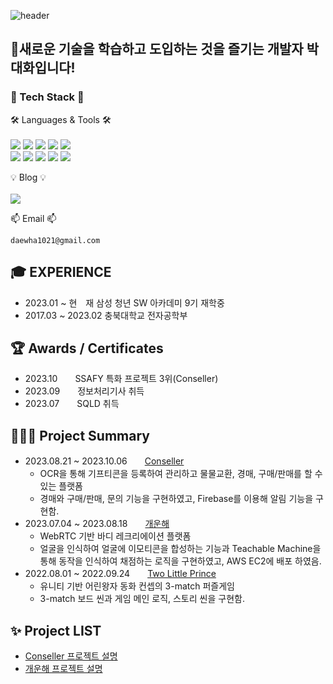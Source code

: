 ![header](https://capsule-render.vercel.app/api?type=waving&color=auto&height=300&section=header&text=daehwa's%20Github&fontSize=80)

## 🛫새로운 기술을 학습하고 도입하는 것을 즐기는 개발자 박대화입니다!


### 📖 Tech Stack 📖
🛠 Languages & Tools 🛠 <br/><br/>
<img src="https://img.shields.io/badge/Spring%20Boot-green.svg?style=flat&logo=Spring%20Boot&logoColor=white"> 
<img src="https://img.shields.io/badge/hibernate-59666C.svg?style=flat&logo=hibernate&logoColor=white">
<img src="https://img.shields.io/badge/C++-00599C.svg?style=flat&logo=cplusplus&logoColor=white">
<img src="https://img.shields.io/badge/Java-4479A1.svg?style=flat">
<img src="https://img.shields.io/badge/OpenCV-5C3EE8.svg?style=flat&logo=opencv&logoColor=white"> <br/>
<img src="https://img.shields.io/badge/MySQL-4479A1.svg?style=flat&logo=mysql&logoColor=white"> 
<img src="https://img.shields.io/badge/Python-3776AB.svg?style=flat&logo=python&logoColor=white">
<img src="https://img.shields.io/badge/Docker-2496ED.svg?style=flat&logo=docker&logoColor=white">
<img src="https://img.shields.io/badge/git-F05032.svg?style=flat&logo=git&logoColor=white">
<img src="https://img.shields.io/badge/jira-0052CC.svg?style=flat&logo=jirasoftware&logoColor=white">

💡 Blog 💡 <br/><br/>
<a href="https://velog.io/@mantaray">
  <img src="https://img.shields.io/badge/velog-20C997.svg?style=flat&logo=velog&logoColor=white">
<a/>

📫 Email 📫 <br/>
```
daewha1021@gmail.com
```

## 🎓 EXPERIENCE
- 2023.01 ~ 현　재    삼성 청년 SW 아카데미 9기 재학중
- 2017.03 ~ 2023.02    충북대학교 전자공학부

## 🏆 Awards / Certificates
- 2023.10　　SSAFY 특화 프로젝트 3위(Conseller)
- 2023.09　　정보처리기사 취득
- 2023.07　　SQLD 취득

## 👨🏻‍💻 Project Summary
- 2023.08.21 ~ 2023.10.06　　[Conseller](https://github.com/daehwa-park/Conseller)
  - OCR을 통해 기프티콘을 등록하여 관리하고 물물교환, 경매, 구매/판매를 할 수 있는 플랫폼
  - 경매와 구매/판매, 문의 기능을 구현하였고, Firebase를 이용해 알림 기능을 구현함.
- 2023.07.04 ~ 2023.08.18　　[개운해](https://github.com/daehwa-park/GaeWoonHae)
  - WebRTC 기반 바디 레크리에이션 플랫폼
  - 얼굴을 인식하여 얼굴에 이모티콘을 합성하는 기능과 Teachable Machine을 통해 동작을 인식하여 채점하는 로직을 구현하였고, AWS EC2에 배포 하였음.
- 2022.08.01 ~ 2022.09.24　　[Two Little Prince](https://github.com/daehwa-park/projectL)
  - 유니티 기반 어린왕자 동화 컨셉의 3-match 퍼즐게임
  - 3-match 보드 씬과 게임 메인 로직, 스토리 씬을 구현함.
 
## ✨ Project LIST
- [Conseller 프로젝트 설명](https://marsh-engineer-80a.notion.site/Conseller-c8e76d75e38a4ebf95618b43c34ca254?pvs=4)
- [개운해 프로젝트 설명](https://marsh-engineer-80a.notion.site/GaeWoonHae-f5cbb1beec3640f0bf7af04a71c1c56f?pvs=4)
